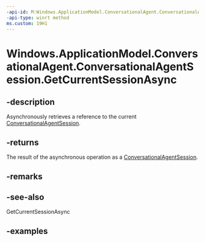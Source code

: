 ```yaml
---
-api-id: M:Windows.ApplicationModel.ConversationalAgent.ConversationalAgentSession.GetCurrentSessionAsync
-api-type: winrt method
ms.custom: 19H1
---
```


<!-- Method syntax.
public IAsyncOperation<ConversationalAgentSession> ConversationalAgentSession.GetCurrentSessionAsync()
-->

# Windows.ApplicationModel.ConversationalAgent.ConversationalAgentSession.GetCurrentSessionAsync

## -description

Asynchronously retrieves a reference to the current [ConversationalAgentSession](conversationalagentsession.md).

## -returns

The result of the asynchronous operation as a [ConversationalAgentSession](conversationalagentsession.md).

## -remarks

## -see-also

GetCurrentSessionAsync

## -examples
